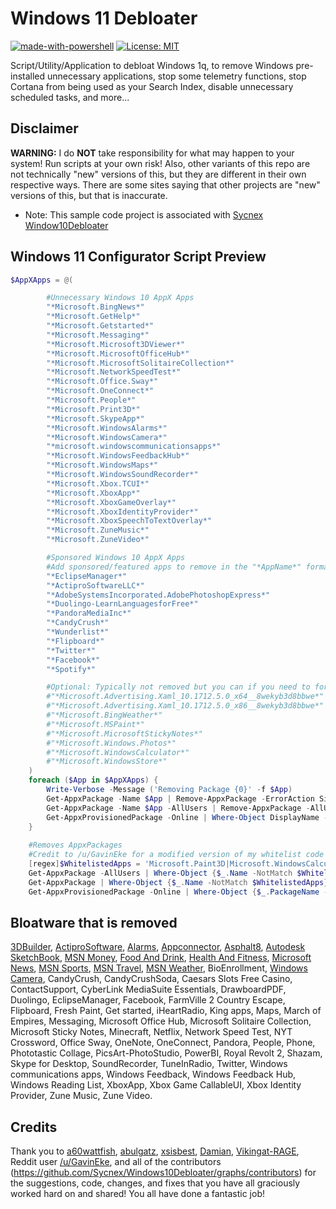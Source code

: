 # Windows 11 Debloater

[![made-with-powershell](https://img.shields.io/badge/PowerShell-1f425f?logo=Powershell)](https://microsoft.com/PowerShell)
[![License: MIT](https://img.shields.io/badge/License-MIT-yellow.svg)](https://opensource.org/licenses/MIT)

Script/Utility/Application to debloat Windows 1q, to remove Windows pre-installed unnecessary applications, stop some telemetry functions, stop Cortana from being used as your Search Index, disable unnecessary scheduled tasks, and more...

## Disclaimer
**WARNING:** I do **NOT** take responsibility for what may happen to your system! Run scripts at your own risk!
Also, other variants of this repo are not technically "new" versions of this, but they are different in their own respective ways. There are some sites saying that other projects are "new" versions of this, but that is inaccurate. 

- Note: This sample code project is associated with [Sycnex Window10Debloater](https://github.com/Sycnex/Windows10Debloater)

## Windows 11 Configurator Script Preview

``` PowerShell
$AppXApps = @(

        #Unnecessary Windows 10 AppX Apps
        "*Microsoft.BingNews*"
        "*Microsoft.GetHelp*"
        "*Microsoft.Getstarted*"
        "*Microsoft.Messaging*"
        "*Microsoft.Microsoft3DViewer*"
        "*Microsoft.MicrosoftOfficeHub*"
        "*Microsoft.MicrosoftSolitaireCollection*"
        "*Microsoft.NetworkSpeedTest*"
        "*Microsoft.Office.Sway*"
        "*Microsoft.OneConnect*"
        "*Microsoft.People*"
        "*Microsoft.Print3D*"
        "*Microsoft.SkypeApp*"
        "*Microsoft.WindowsAlarms*"
        "*Microsoft.WindowsCamera*"
        "*microsoft.windowscommunicationsapps*"
        "*Microsoft.WindowsFeedbackHub*"
        "*Microsoft.WindowsMaps*"
        "*Microsoft.WindowsSoundRecorder*"
        "*Microsoft.Xbox.TCUI*"
        "*Microsoft.XboxApp*"
        "*Microsoft.XboxGameOverlay*"
        "*Microsoft.XboxIdentityProvider*"
        "*Microsoft.XboxSpeechToTextOverlay*"
        "*Microsoft.ZuneMusic*"
        "*Microsoft.ZuneVideo*"

        #Sponsored Windows 10 AppX Apps
        #Add sponsored/featured apps to remove in the "*AppName*" format
        "*EclipseManager*"
        "*ActiproSoftwareLLC*"
        "*AdobeSystemsIncorporated.AdobePhotoshopExpress*"
        "*Duolingo-LearnLanguagesforFree*"
        "*PandoraMediaInc*"
        "*CandyCrush*"
        "*Wunderlist*"
        "*Flipboard*"
        "*Twitter*"
        "*Facebook*"
        "*Spotify*"

        #Optional: Typically not removed but you can if you need to for some reason
        #"*Microsoft.Advertising.Xaml_10.1712.5.0_x64__8wekyb3d8bbwe*"
        #"*Microsoft.Advertising.Xaml_10.1712.5.0_x86__8wekyb3d8bbwe*"
        #"*Microsoft.BingWeather*"
        #"*Microsoft.MSPaint*"
        #"*Microsoft.MicrosoftStickyNotes*"
        #"*Microsoft.Windows.Photos*"
        #"*Microsoft.WindowsCalculator*"
        #"*Microsoft.WindowsStore*"
    )
    foreach ($App in $AppXApps) {
        Write-Verbose -Message ('Removing Package {0}' -f $App)
        Get-AppxPackage -Name $App | Remove-AppxPackage -ErrorAction SilentlyContinue
        Get-AppxPackage -Name $App -AllUsers | Remove-AppxPackage -AllUsers -ErrorAction SilentlyContinue
        Get-AppxProvisionedPackage -Online | Where-Object DisplayName -like $App | Remove-AppxProvisionedPackage -Online -ErrorAction SilentlyContinue
    }
    
    #Removes AppxPackages
    #Credit to /u/GavinEke for a modified version of my whitelist code
    [regex]$WhitelistedApps = 'Microsoft.Paint3D|Microsoft.WindowsCalculator|Microsoft.WindowsStore|Microsoft.Windows.Photos|CanonicalGroupLimited.UbuntuonWindows|Microsoft.XboxGameCallableUI|Microsoft.XboxGamingOverlay|Microsoft.Xbox.TCUI|Microsoft.XboxGamingOverlay|Microsoft.XboxIdentityProvider|Microsoft.MicrosoftStickyNotes|Microsoft.MSPaint*'
    Get-AppxPackage -AllUsers | Where-Object {$_.Name -NotMatch $WhitelistedApps} | Remove-AppxPackage
    Get-AppxPackage | Where-Object {$_.Name -NotMatch $WhitelistedApps} | Remove-AppxPackage
    Get-AppxProvisionedPackage -Online | Where-Object {$_.PackageName -NotMatch $WhitelistedApps} | Remove-AppxProvisionedPackage -Online

```
## Bloatware that is removed

[3DBuilder](https://www.microsoft.com/en-us/p/3d-builder/9wzdncrfj3t6),
[ActiproSoftware](https://www.microsoft.com/en-us/p/actipro-universal-windows-controls/9wzdncrdlvzp),
[Alarms](https://www.microsoft.com/en-us/p/windows-alarms-clock/9wzdncrfj3pr?activetab=pivot:overviewtab),
[Appconnector](https://www.microsoft.com/en-us/p/connector/9wzdncrdjmlj?activetab=pivot:overviewtab),
[Asphalt8](https://www.microsoft.com/en-us/p/asphalt-8-racing-game-drive-drift-at-real-speed/9wzdncrfj26j?activetab=pivot:overviewtab),
[Autodesk SketchBook](https://www.microsoft.com/en-us/p/autodesk-sketchbook/9nblggh4vzw5),
[MSN Money](https://www.microsoft.com/en-us/p/msn-money/9wzdncrfhv4v?activetab=pivot:overviewtab),
[Food And Drink](https://www.microsoft.com/en-us/p/food-and-drink/9nblggh0jhqg),
[Health And Fitness](https://www.microsoft.com/en-us/p/health-fitness-free/9wzdncrcwcdp),
[Microsoft News](https://www.microsoft.com/en-us/p/microsoft-news/9wzdncrfhvfw#activetab=pivot:overviewtab),
[MSN Sports](https://www.microsoft.com/en-us/p/msn-sports/9wzdncrfhvh4?activetab=pivot:overviewtab),
[MSN Travel](https://www.microsoft.com/en-us/p/msn-travel/9wzdncrfj3ft?activetab=pivot:overviewtab),
[MSN Weather](https://www.microsoft.com/en-us/p/msn-weather/9wzdncrfj3q2?activetab=pivot:overviewtab),
BioEnrollment,
[Windows Camera](https://www.microsoft.com/en-us/p/windows-camera/9wzdncrfjbbg#activetab=pivot:overviewtab),
CandyCrush,
CandyCrushSoda,
Caesars Slots Free Casino,
ContactSupport,
CyberLink MediaSuite Essentials,
DrawboardPDF,
Duolingo,
EclipseManager,
Facebook,
FarmVille 2 Country Escape,
Flipboard,
Fresh Paint,
Get started,
iHeartRadio,
King apps,
Maps,
March of Empires,
Messaging,
Microsoft Office Hub,
Microsoft Solitaire Collection,
Microsoft Sticky Notes,
Minecraft,
Netflix,
Network Speed Test,
NYT Crossword,
Office Sway,
OneNote,
OneConnect,
Pandora,
People,
Phone,
Phototastic Collage,
PicsArt-PhotoStudio,
PowerBI,
Royal Revolt 2,
Shazam,
Skype for Desktop,
SoundRecorder,
TuneInRadio,
Twitter,
Windows communications apps,
Windows Feedback,
Windows Feedback Hub,
Windows Reading List,
XboxApp,
Xbox Game CallableUI,
Xbox Identity Provider,
Zune Music,
Zune Video.











## Credits

Thank you to [a60wattfish](https://github.com/a60wattfish), [abulgatz](abulgatz), [xsisbest](https://github.com/xsisbest), [Damian](https://github.com/Damian), [Vikingat-RAGE](https://github.com/Vikingat-RAGE), Reddit user [/u/GavinEke](https://github.com/GavinEke), and all of the contributors (https://github.com/Sycnex/Windows10Debloater/graphs/contributors) for the suggestions, code, changes, and fixes that you have all graciously worked hard on and shared! You all have done a fantastic job!

